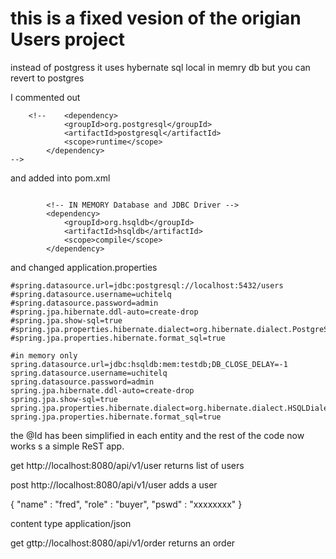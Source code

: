 # this is a fixed vesion of the origian Users project

instead of postgress it uses hybernate sql local in memry db but you can revert to postgres 

I commented out 
```
	<!--	<dependency>
			<groupId>org.postgresql</groupId>
			<artifactId>postgresql</artifactId>
			<scope>runtime</scope>
		</dependency>
-->
```

and added into pom.xml

```

        <!-- IN MEMORY Database and JDBC Driver -->
        <dependency>
            <groupId>org.hsqldb</groupId>
            <artifactId>hsqldb</artifactId>
            <scope>compile</scope>
        </dependency>

```

and changed application.properties
```
#spring.datasource.url=jdbc:postgresql://localhost:5432/users
#spring.datasource.username=uchitelq
#spring.datasource.password=admin
#spring.jpa.hibernate.ddl-auto=create-drop
#spring.jpa.show-sql=true
#spring.jpa.properties.hibernate.dialect=org.hibernate.dialect.PostgreSQLDialect
#spring.jpa.properties.hibernate.format_sql=true

#in memory only
spring.datasource.url=jdbc:hsqldb:mem:testdb;DB_CLOSE_DELAY=-1
spring.datasource.username=uchitelq
spring.datasource.password=admin
spring.jpa.hibernate.ddl-auto=create-drop
spring.jpa.show-sql=true
spring.jpa.properties.hibernate.dialect=org.hibernate.dialect.HSQLDialect
spring.jpa.properties.hibernate.format_sql=true

```

the @Id has been simplified in each entity and the rest of the code now works s a simple ReST app.

get http://localhost:8080/api/v1/user  returns list of users

post http://localhost:8080/api/v1/user adds a user

{
   "name" : "fred",
   "role" : "buyer",
   "pswd" : "xxxxxxxx"
}

content type application/json

get gttp://localhost:8080/api/v1/order  returns an order
